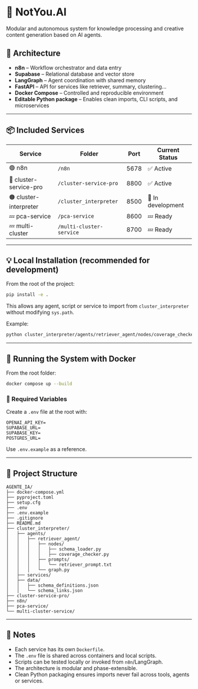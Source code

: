 # 🧠 NotYou.AI

Modular and autonomous system for knowledge processing and creative content generation based on AI agents.

## 🧱 Architecture

- **n8n** – Workflow orchestrator and data entry  
- **Supabase** – Relational database and vector store  
- **LangGraph** – Agent coordination with shared memory  
- **FastAPI** – API for services like retriever, summary, clustering...  
- **Docker Compose** – Controlled and reproducible environment  
- **Editable Python package** – Enables clean imports, CLI scripts, and microservices

---

## 📦 Included Services

| Service               | Folder                    | Port  | Current Status      |
|----------------------|---------------------------|-------|---------------------|
| 🟢 n8n                | `/n8n`                    | 5678  | ✅ Active            |
| 🔵 cluster-service-pro| `/cluster-service-pro`    | 8800  | ✅ Active            |
| 🟠 cluster-interpreter| `/cluster_interpreter`    | 8500  | 🔧 In development    |
| 💤 pca-service        | `/pca-service`            | 8600  | 💤 Ready             |
| 💤 multi-cluster      | `/multi-cluster-service`  | 8700  | 💤 Ready             |

---

## 💡 Local Installation (recommended for development)

From the root of the project:

```bash
pip install -e .
```

This allows any agent, script or service to import from `cluster_interpreter` without modifying `sys.path`.

Example:

```bash
python cluster_interpreter/agents/retriever_agent/nodes/coverage_checker.py
```

---

## 🚀 Running the System with Docker

From the root folder:

```bash
docker compose up --build
```

### 🔐 Required Variables

Create a `.env` file at the root with:

```env
OPENAI_API_KEY=
SUPABASE_URL=
SUPABASE_KEY=
POSTGRES_URL=
```

Use `.env.example` as a reference.

---

## 📁 Project Structure

```
AGENTE_IA/
├── docker-compose.yml
├── pyproject.toml
├── setup.cfg
├── .env
├── .env.example
├── .gitignore
├── README.md
├── cluster_interpreter/
│   ├── agents/
│   │   ├── retriever_agent/
│   │   │   ├── nodes/
│   │   │   │   ├── schema_loader.py
│   │   │   │   ├── coverage_checker.py
│   │   │   ├── prompts/
│   │   │   │   └── retriever_prompt.txt
│   │   │   └── graph.py
│   ├── services/
│   ├── data/
│   │   ├── schema_definitions.json
│   │   └── schema_links.json
├── cluster-service-pro/
├── n8n/
├── pca-service/
└── multi-cluster-service/
```

---

## 🧠 Notes

- Each service has its own `Dockerfile`.
- The `.env` file is shared across containers and local scripts.
- Scripts can be tested locally or invoked from `n8n`/LangGraph.
- The architecture is modular and phase-extensible.
- Clean Python packaging ensures imports never fail across tools, agents or services.
